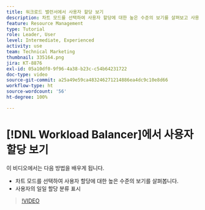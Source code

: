 ```yaml
---
title: 워크로드 밸런서에서 사용자 할당 보기
description: 차트 모드를 선택하여 사용자 할당에 대한 높은 수준의 보기를 살펴보고 사용자의 일일 할당 분류를 표시하는 방법을 알아봅니다.
feature: Resource Management
type: Tutorial
role: Leader, User
level: Intermediate, Experienced
activity: use
team: Technical Marketing
thumbnail: 335164.png
jira: KT-8876
exl-id: 05a10df0-9f96-4a38-b23c-c54b64231722
doc-type: video
source-git-commit: a25a49e59ca483246271214886ea4dc9c10e8d66
workflow-type: ht
source-wordcount: '56'
ht-degree: 100%

---
```


# [!DNL Workload Balancer]에서 사용자 할당 보기

이 비디오에서는 다음 방법을 배우게 됩니다.

* 차트 모드를 선택하여 사용자 할당에 대한 높은 수준의 보기를 살펴봅니다.
* 사용자의 일일 할당 분류 표시

>[!VIDEO](https://video.tv.adobe.com/v/335164/?quality=12&learn=on)
